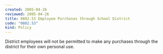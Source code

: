 ```yaml
---
created: 2005-04-26
reviewed: 2005-04-26
title: 0802.53 Employee Purchases through School District
code: "0802.53"
kind: Policy
---
```


District employees will not be permitted to make any purchases through the district for their own personal use.
